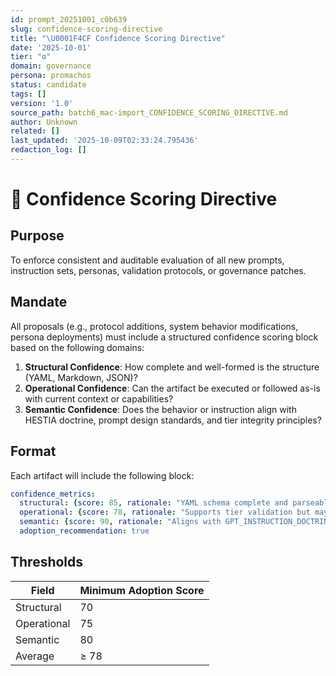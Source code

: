 ```yaml
---
id: prompt_20251001_c0b639
slug: confidence-scoring-directive
title: "\U0001F4CF Confidence Scoring Directive"
date: '2025-10-01'
tier: "α"
domain: governance
persona: promachos
status: candidate
tags: []
version: '1.0'
source_path: batch6_mac-import_CONFIDENCE_SCORING_DIRECTIVE.md
author: Unknown
related: []
last_updated: '2025-10-09T02:33:24.795436'
redaction_log: []
---
```


# 📏 Confidence Scoring Directive

## Purpose

To enforce consistent and auditable evaluation of all new prompts, instruction sets, personas, validation protocols, or governance patches.

## Mandate

All proposals (e.g., protocol additions, system behavior modifications, persona deployments) must include a structured confidence scoring block based on the following domains:

1. **Structural Confidence**: How complete and well-formed is the structure (YAML, Markdown, JSON)?
2. **Operational Confidence**: Can the artifact be executed or followed as-is with current context or capabilities?
3. **Semantic Confidence**: Does the behavior or instruction align with HESTIA doctrine, prompt design standards, and tier integrity principles?

## Format

Each artifact will include the following block:

```yaml
confidence_metrics:
  structural: {score: 85, rationale: "YAML schema complete and parseable"}
  operational: {score: 78, rationale: "Supports tier validation but may need integration hooks"}
  semantic: {score: 90, rationale: "Aligns with GPT_INSTRUCTION_DOCTRINE.md and prompt role logic"}
  adoption_recommendation: true
```

## Thresholds

| Field         | Minimum Adoption Score |
|---------------|------------------------|
| Structural     | 70                     |
| Operational    | 75                     |
| Semantic       | 80                     |
| Average        | ≥ 78                   |
